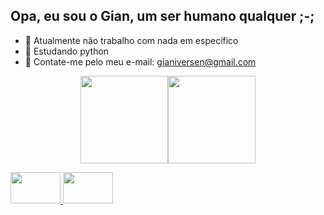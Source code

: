 ## Opa, eu sou o Gian, um ser humano qualquer ;-;

- 🔭 Atualmente não trabalho com nada em específico
- 🌱 Estudando python
- 💬 Contate-me pelo meu e-mail: gianiversen@gmail.com

<div align="center">
  <a href="https://t.me/glerwen">
  <img height="140em" src="https://github-readme-stats.vercel.app/api?username=gianiversen&show_icons=true&theme=dark&include_all_commits=true&count_private=true"/><img height="140em" src="https://github-readme-stats.vercel.app/api/top-langs/?username=gianiversen&layout=compact&langs_count=7&theme=dark"/>
</div>
  
  
  <img height="50" width="80" src="https://cdn.jsdelivr.net/gh/devicons/devicon/icons/python/python-original.svg" /> <img height="50" width="80" src="https://cdn.jsdelivr.net/gh/devicons/devicon/icons/docker/docker-original-wordmark.svg" />
</div>
  
##
